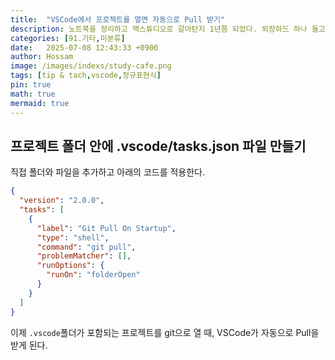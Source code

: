 ```yaml
---
title:  "VSCode에서 프로젝트를 열면 자동으로 Pull 받기"
description: 노트북을 정리하고 맥스튜디오로 갈아탄지 1년쯤 되었다. 외장하드 하나 들고 다니면서 작업하는게 무척 만족스럽다. 한가지 단점은 집에 있는 맥스튜디오와 외장하드간 동기화를 위해 Git에서 Pull을 자주 받아야 된다는 점이다.
categories: [91.기타,미분류]
date:   2025-07-08 12:43:33 +0900
author: Hossam
image: /images/indexs/study-cafe.png
tags: [tip & tach,vscode,정규표현식]
pin: true
math: true
mermaid: true
---
```


## 프로젝트 폴더 안에 .vscode/tasks.json 파일 만들기

직접 폴더와 파일을 추가하고 아래의 코드를 적용한다.

```json
{
  "version": "2.0.0",
  "tasks": [
    {
      "label": "Git Pull On Startup",
      "type": "shell",
      "command": "git pull",
      "problemMatcher": [],
      "runOptions": {
        "runOn": "folderOpen"
      }
    }
  ]
}
```

이제 `.vscode`폴더가 포함되는 프로젝트를 git으로 열 때, VSCode가 자동으로 Pull을 받게 된다.